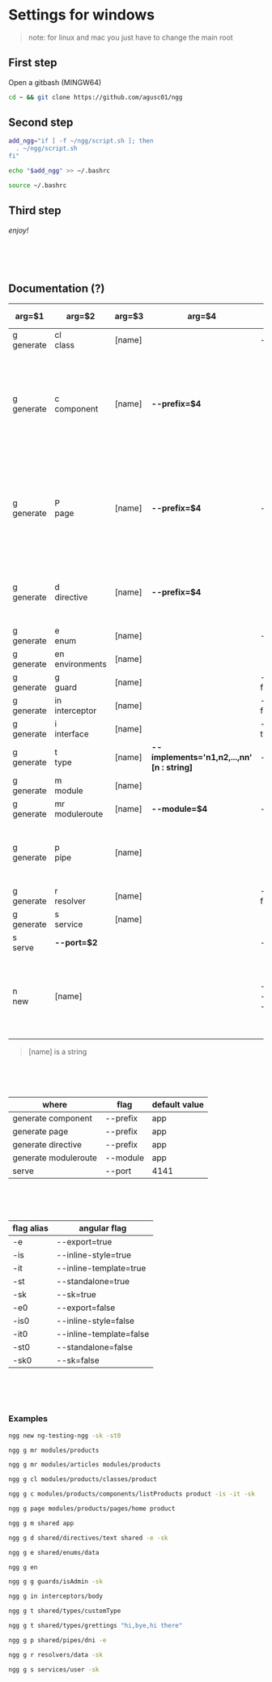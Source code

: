 # Settings for windows

> note: for linux and mac you just have to change the main root

## First step

Open a gitbash (MINGW64)

```bash
cd ~ && git clone https://github.com/agusc01/ngg
```

## Second step

```bash
add_ngg="if [ -f ~/ngg/script.sh ]; then
  . ~/ngg/script.sh
fi"

echo "$add_ngg" >> ~/.bashrc

source ~/.bashrc
```

## Third step

_enjoy!_

<br>
<br>
<br>

## Documentation (?)

| arg=$1          | arg=$2               | arg=$3 | arg=$4                                       | default <br> flags                                | type   | flags <br> alias                                                                   |
| --------------- | -------------------- | ------ | -------------------------------------------- | ------------------------------------------------- | ------ | ---------------------------------------------------------------------------------- |
| g <br> generate | cl <br> class        | [name] |                                              | --type=class                                      | native |                                                                                    |
| g <br> generate | c <br> component     | [name] | **--prefix=$4**                              |                                                   | native | -e <br> -is <br> -it <br> -st <br> -sk <br> -e <br> -is <br> -it <br> -st <br> -sk |
| g <br> generate | P <br> page          | [name] | **--prefix=$4**                              | --type=page                                       | native | -e <br> -is <br> -it <br> -st <br> -sk <br> -e <br> -is <br> -it <br> -st <br> -sk |
| g <br> generate | d <br> directive     | [name] | **--prefix=$4**                              |                                                   | native | -e <br> -st <br> -sk <br> -e0 <br> -st0 <br> -sk0                                  |
| g <br> generate | e <br> enum          | [name] |                                              | --type=enum                                       | native |                                                                                    |
| g <br> generate | en <br> environments | [name] |                                              |                                                   | native |                                                                                    |
| g <br> generate | g <br> guard         | [name] |                                              | --functional=true                                 | native | -sk <br> -sk0                                                                      |
| g <br> generate | in <br> interceptor  | [name] |                                              | --functional=true                                 | native | -sk <br> -sk0                                                                      |
| g <br> generate | i <br> interface     | [name] |                                              | --type=interface                                  | native |                                                                                    |
| g <br> generate | t <br> type          | [name] | **--implements='n1,n2,...,nn' [n : string]** | --type=type                                       | fake   |                                                                                    |
| g <br> generate | m <br> module        | [name] |                                              |                                                   | native |                                                                                    |
| g <br> generate | mr <br> moduleroute  | [name] | **--module=$4**                              | --routing=true                                    | native |                                                                                    |
| g <br> generate | p <br> pipe          | [name] |                                              |                                                   | native | -e <br> -st <br> -sk <br> -e0 <br> -st0 <br> -sk0                                  |
| g <br> generate | r <br> resolver      | [name] |                                              | --functional=true                                 | native | -sk <br> -sk0                                                                      |
| g <br> generate | s <br> service       | [name] |                                              |                                                   | native | -sk <br> -sk0                                                                      |
| s <br> serve    | **--port=$2**        |        |                                              | --open                                            | native |                                                                                    |
| n <br> new      | [name]               |        |                                              | --style=scss <br> --routing=true <br> --ssr=false | native | -is <br> -it <br> -st <br> -sk <br> -is0 <br> -it0 <br> -st0 <br> -sk0             |

> [name] is a string

<br>
<br>
<br>

| where                | flag     | default value |
| -------------------- | -------- | ------------- |
| generate component   | --prefix | app           |
| generate page        | --prefix | app           |
| generate directive   | --prefix | app           |
| generate moduleroute | --module | app           |
| serve                | --port   | 4141          |

<br>
<br>
<br>

| flag alias | angular flag            |
| ---------- | ----------------------- |
| -e         | --export=true           |
| -is        | --inline-style=true     |
| -it        | --inline-template=true  |
| -st        | --standalone=true       |
| -sk        | --sk=true               |
| -e0        | --export=false          |
| -is0       | --inline-style=false    |
| -it0       | --inline-template=false |
| -st0       | --standalone=false      |
| -sk0       | --sk=false              |

<br>
<br>
<br>

### Examples

```bash
ngg new ng-testing-ngg -sk -st0

ngg g mr modules/products

ngg g mr modules/articles modules/products

ngg g cl modules/products/classes/product

ngg g c modules/products/components/listProducts product -is -it -sk

ngg g page modules/products/pages/home product

ngg g m shared app

ngg g d shared/directives/text shared -e -sk

ngg g e shared/enums/data

ngg g en

ngg g g guards/isAdmin -sk

ngg g in interceptors/body

ngg g t shared/types/customType

ngg g t shared/types/grettings "hi,bye,hi there"

ngg g p shared/pipes/dni -e

ngg g r resolvers/data -sk

ngg g s services/user -sk
```
